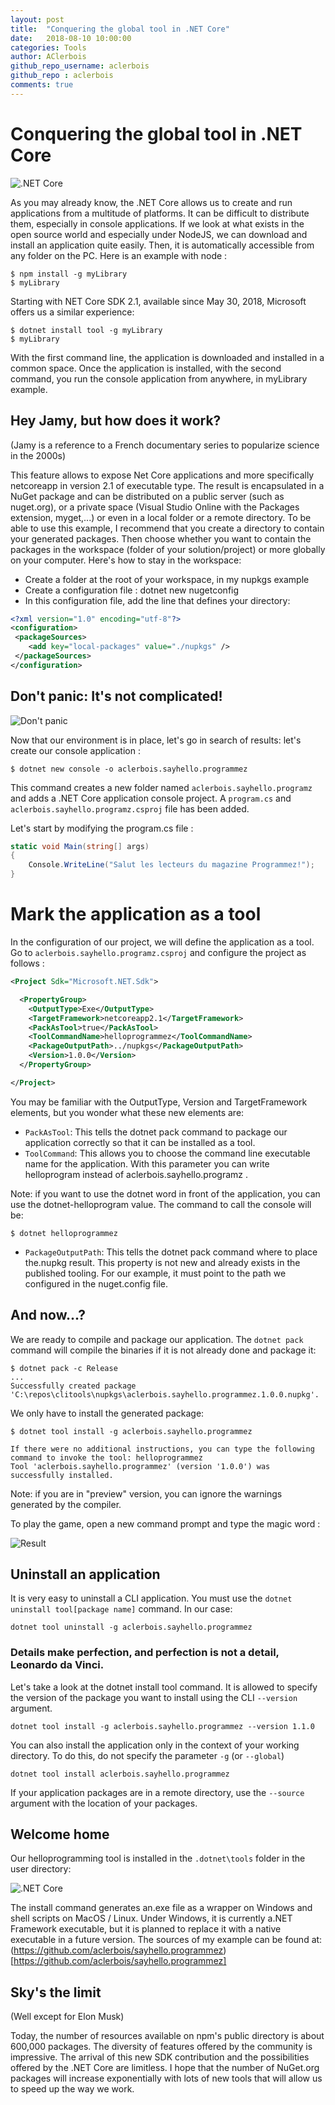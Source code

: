 ```yaml
---
layout: post
title:  "Conquering the global tool in .NET Core"
date:   2018-08-10 10:00:00
categories: Tools
author: AClerbois
github_repo_username: aclerbois
github_repo : aclerbois
comments: true
---
```

# Conquering the global tool in .NET Core

![.NET Core](/images/conquer-1.png)

As you may already know, the .NET Core allows us to create and run applications from a multitude of platforms. It can be difficult to distribute them, especially in console applications.
If we look at what exists in the open source world and especially under NodeJS, we can download and install an application quite easily. Then, it is automatically accessible from any folder on the PC. 
Here is an example with node : 

```console
$ npm install -g myLibrary
$ myLibrary
```

<!-- more -->

Starting with NET Core SDK 2.1, available since May 30, 2018, Microsoft offers us a similar experience:

```console
$ dotnet install tool -g myLibrary
$ myLibrary
```

With the first command line, the application is downloaded and installed in a common space. Once the application is installed, with the second command, you run the console application from anywhere, in myLibrary example. 

## Hey Jamy, but how does it work? 
(Jamy is a reference to a French documentary series to popularize science in the 2000s)

This feature allows to expose Net Core applications and more specifically netcoreapp in version 2.1 of executable type.
The result is encapsulated in a NuGet package and can be distributed on a public server (such as nuget.org), or a private space (Visual Studio Online with the Packages extension, myget,...) or even in a local folder or a remote directory. 
To be able to use this example, I recommend that you create a directory to contain your generated packages. Then choose whether you want to contain the packages in the workspace (folder of your solution/project) or more globally on your computer. 
Here's how to stay in the workspace: 
- Create a folder at the root of your workspace, in my nupkgs example
- Create a configuration file : dotnet new nugetconfig
- In this configuration file, add the line that defines your directory: 

```xml
<?xml version="1.0" encoding="utf-8"?>
<configuration>
 <packageSources>
    <add key="local-packages" value="./nupkgs" />  
 </packageSources>
</configuration>
```
## Don't panic: It's not complicated!
![Don't panic](/images/conquer-2.jpg)

Now that our environment is in place, let's go in search of results: let's create our console application : 

```console
$ dotnet new console -o aclerbois.sayhello.programmez 
```

This command creates a new folder named `aclerbois.sayhello.programz` and adds a .NET Core application console project. A `program.cs` and `aclerbois.sayhello.programz.csproj` file has been added.  

Let's start by modifying the program.cs file :

```csharp
static void Main(string[] args)
{
    Console.WriteLine("Salut les lecteurs du magazine Programmez!");
}
```
# Mark the application as a tool

In the configuration of our project, we will define the application as a tool. Go to `aclerbois.sayhello.programz.csproj` and configure the project as follows :

```xml
<Project Sdk="Microsoft.NET.Sdk">

  <PropertyGroup>
    <OutputType>Exe</OutputType>
    <TargetFramework>netcoreapp2.1</TargetFramework>
    <PackAsTool>true</PackAsTool>
    <ToolCommandName>helloprogrammez</ToolCommandName>
    <PackageOutputPath>../nupkgs</PackageOutputPath>
    <Version>1.0.0</Version>
  </PropertyGroup>

</Project>
```
You may be familiar with the OutputType, Version and TargetFramework elements, but you wonder what these new elements are: 

- `PackAsTool`: This tells the dotnet pack command to package our application correctly so that it can be installed as a tool. 
- `ToolCommand`: This allows you to choose the command line executable name for the application. With this parameter you can write helloprogram instead of aclerbois.sayhello.programz .

Note: if you want to use the dotnet word in front of the application, you can use the dotnet-helloprogram value. The command to call the console will be:

```console
$ dotnet helloprogrammez
```

- `PackageOutputPath`: This tells the dotnet pack command where to place the.nupkg result. This property is not new and already exists in the published tooling. For our example, it must point to the path we configured in the nuget.config file. 

## And now...? 

We are ready to compile and package our application. The `dotnet pack` command will compile the binaries if it is not already done and package it: 

```console
$ dotnet pack -c Release
...
Successfully created package 
'C:\repos\clitools\nupkgs\aclerbois.sayhello.programmez.1.0.0.nupkg'.
```
We only have to install the generated package:

```console
$ dotnet tool install -g aclerbois.sayhello.programmez

If there were no additional instructions, you can type the following command to invoke the tool: helloprogrammez
Tool 'aclerbois.sayhello.programmez' (version '1.0.0') was successfully installed.
```

Note: if you are in "preview" version, you can ignore the warnings generated by the compiler. 

To play the game, open a new command prompt and type the magic word : 

![Result](/images/conquer-3.png)

## Uninstall an application

It is very easy to uninstall a CLI application. You must use the `dotnet uninstall tool[package name]` command.
In our case:  

```console
dotnet tool uninstall -g aclerbois.sayhello.programmez
```

### Details make perfection, and perfection is not a detail, Leonardo da Vinci.

Let's take a look at the dotnet install tool command. 
It is allowed to specify the version of the package you want to install using the CLI `--version` argument. 

```console
dotnet tool install -g aclerbois.sayhello.programmez --version 1.1.0
```

You can also install the application only in the context of your working directory. To do this, do not specify the parameter `-g` (or `--global`) 

```console
dotnet tool install aclerbois.sayhello.programmez
```

If your application packages are in a remote directory, use the `--source` argument with the location of your packages.

## Welcome home 

Our helloprogramming tool is installed in the `.dotnet\tools` folder in the user directory:

![.NET Core](/images/conquer-4.png)

The install command generates an.exe file as a wrapper on Windows and shell scripts on MacOS / Linux. Under Windows, it is currently a.NET Framework executable, but it is planned to replace it with a native executable in a future version.
The sources of my example can be found at: (https://github.com/aclerbois/sayhello.programmez)[https://github.com/aclerbois/sayhello.programmez]

## Sky's the limit

(Well except for Elon Musk)

Today, the number of resources available on npm's public directory is about 600,000 packages. The diversity of features offered by the community is impressive. The arrival of this new SDK contribution and the possibilities offered by the .NET Core are limitless. I hope that the number of NuGet.org packages will increase exponentially with lots of new tools that will allow us to speed up the way we work. 
